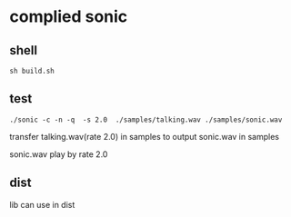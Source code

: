 <!--
 * @Author: xiuquanxu
 * @Company: kaochong
 * @Date: 2020-04-06 19:28:02
 * @LastEditors: xiuquanxu
 * @LastEditTime: 2020-04-06 22:30:28
 -->
# complied sonic  

## shell  

```
sh build.sh
```  

## test  

```
./sonic -c -n -q  -s 2.0  ./samples/talking.wav ./samples/sonic.wav
```  

transfer talking.wav(rate 2.0) in samples to output sonic.wav in samples  

sonic.wav play by rate 2.0  

## dist  

lib can use in dist